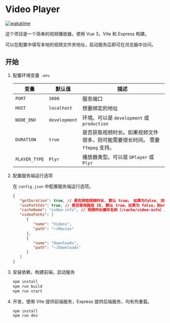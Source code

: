 # Video Player

[![wakatime](https://wakatime.com/badge/user/a70e5791-db6f-4368-aacc-0332a969bb3e/project/a99f84bc-1c1e-4629-aa5a-b06273fa67d9.svg)](https://wakatime.com/badge/user/a70e5791-db6f-4368-aacc-0332a969bb3e/project/a99f84bc-1c1e-4629-aa5a-b06273fa67d9)

这个项目是一个简单的视频播放器，使用 Vue 3，Vite 和 Express 构建。

可以在配置中填写本地的视频文件夹地址，启动服务后即可在浏览器中访问。

## 开始

1. 配置环境变量 `.env`

   | 变量          | 默认值        | 描述                                                                          |
   | ------------- | ------------- | ----------------------------------------------------------------------------- |
   | `PORT`        | `3000`        | 服务端口                                                                      |
   | `HOST`        | `localhost`   | 想要绑定的地址                                                                |
   | `NODE_ENV`    | `development` | 环境。可以是 `development` 或 `production`                                    |
   | `DURATION`    | `true`        | 是否获取视频时长。如果视频文件很多，则可能需要很长时间。 需要 `ffmpeg` 支持。 |
   | `PLAYER_TYPE` | `Plyr`        | 播放器类型。可以是 `DPlayer` 或 `Plyr`                                        |

2. 配置服务端运行选项

   在 `config.json` 中配置服务端运行选项。

   ```json
   {
      "getDuration": true, // 是否获取视频时长, 默认 true。 如果为false, 则会忽略缓存参数。
      "usePathIds": true, // 是否使用路径 ID, 默认 true。如果为 false，则url会请求相对路径
      "cacheName": "video-info", // 视频时长缓存名称（/cache/video-info）, 不指定则不使用缓存。
      "videoPaths": [
         {
            "name": "Videos",
            "path": "~/Movies"
         },
         {
            "name": "Downloads",
            "path": "~/Downloads"
         }
      ]
   }
   ```

3. 安装依赖，构建前端，启动服务

   ```bash
   npm install
   npm run build
   npm run start
   ```

4. 开发，使用 Vite 提供前端服务，Express 提供后端服务，均有热重载。

   ```bash
   npm install
   npm run dev
   ```
